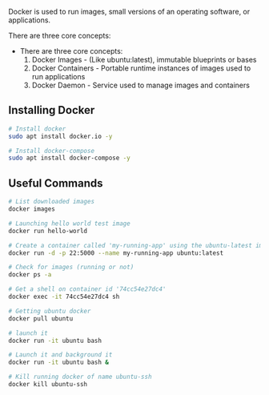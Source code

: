 Docker is used to run images, small versions of an operating software, or applications. 

There are three core concepts:

- There are three core concepts:
    1. Docker Images - (Like ubuntu:latest), immutable blueprints or bases
    2. Docker Containers - Portable runtime instances of images used to run applications
    3. Docker Daemon - Service used to manage images and containers


## Installing Docker
```bash
# Install docker 
sudo apt install docker.io -y

# Install docker-compose
sudo apt install docker-compose -y
```

## Useful Commands
```bash
# List downloaded images
docker images

# Launching hello world test image
docker run hello-world

# Create a container called 'my-running-app' using the ubuntu-latest image, map container port 22 to host port 5000, and run the container in -d detached mode in the background
docker run -d -p 22:5000 --name my-running-app ubuntu:latest

# Check for images (running or not)
docker ps -a

# Get a shell on container id '74cc54e27dc4'
docker exec -it 74cc54e27dc4 sh

# Getting ubuntu docker
docker pull ubuntu

# launch it
docker run -it ubuntu bash

# Launch it and background it
docker run -it ubuntu bash &

# Kill running docker of name ubuntu-ssh
docker kill ubuntu-ssh

```